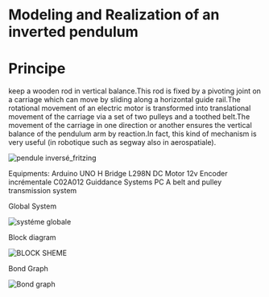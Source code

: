 # Modeling and Realization of an inverted pendulum

# Principe

keep a wooden rod in vertical balance.This rod is fixed by a pivoting joint on a carriage which can move by sliding along a horizontal guide rail.The rotational movement of an electric motor is transformed into translational movement of the carriage via a set of two pulleys and a toothed belt.The movement of the carriage in one direction or another ensures the vertical balance of the pendulum arm by reaction.In fact, this kind of mechanism is very useful (in robotique such as segway also in aerospatiale).

![pendule inversé_fritzing](https://user-images.githubusercontent.com/40873969/214943876-169945b4-8ac5-447e-993d-d7ec30519c82.PNG)

Equipments:
Arduino UNO
H Bridge L298N
DC Motor 12v
Encoder incrémentale C02A012
Guiddance Systems
PC
A belt and pulley transmission system

Global System

![systéme globale](https://user-images.githubusercontent.com/40873969/214945519-acddac76-da23-4b91-b03f-df1c589b9c96.PNG)

Block diagram

![BLOCK SHEME](https://user-images.githubusercontent.com/40873969/214946754-a47ef493-b528-4757-9074-aa05f71df68c.PNG)

Bond Graph

![Bond graph](https://user-images.githubusercontent.com/40873969/214946813-bca31b5f-0837-4f61-9ab7-fdb3055e541d.PNG)



